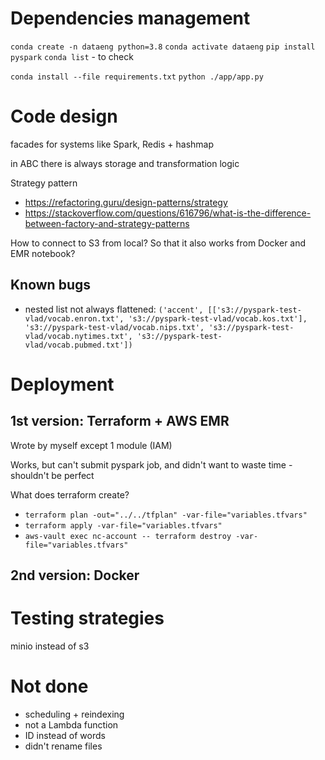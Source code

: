 

# Dependencies management
```conda create -n dataeng python=3.8```
```conda activate dataeng```
```pip install pyspark```
```conda list``` - to check

```conda install --file requirements.txt```
```python ./app/app.py```

# Code design

facades for systems like Spark, Redis + hashmap

in ABC there is always storage and transformation logic

Strategy pattern
- https://refactoring.guru/design-patterns/strategy
- https://stackoverflow.com/questions/616796/what-is-the-difference-between-factory-and-strategy-patterns

How to connect to S3 from local? So that it also works from Docker and EMR notebook?

## Known bugs

- nested list not always flattened: ```('accent', [['s3://pyspark-test-vlad/vocab.enron.txt', 's3://pyspark-test-vlad/vocab.kos.txt'], 's3://pyspark-test-vlad/vocab.nips.txt', 's3://pyspark-test-vlad/vocab.nytimes.txt', 's3://pyspark-test-vlad/vocab.pubmed.txt'])```

# Deployment

## 1st version: Terraform + AWS EMR

Wrote by myself except 1 module (IAM)

Works, but can't submit pyspark job, and didn't want to waste time - shouldn't be perfect

What does terraform create?

- ```terraform plan -out="../../tfplan" -var-file="variables.tfvars"```
- ```terraform apply -var-file="variables.tfvars"```
- ```aws-vault exec nc-account -- terraform destroy -var-file="variables.tfvars"```

## 2nd version: Docker

# Testing strategies

minio instead of s3

# Not done

- scheduling + reindexing
- not a Lambda function
- ID instead of words
- didn't rename files